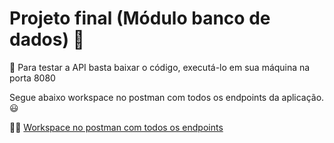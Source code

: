 # Projeto final (Módulo banco de dados) 🎲

👾 Para testar a API basta baixar o código, executá-lo em sua máquina na porta 8080

Segue abaixo workspace no postman com todos os endpoints da aplicação. 😃

👨‍🚀 [Workspace no postman com todos os endpoints](https://go.postman.co/workspace/Santander-Coders~1ec4b76d-834d-4f9f-be7a-4b9aed37bc2a/collection/19756668-c7e8c894-2601-4efa-bacd-2b1b6792a5dc?action=share&creator=19756668)
